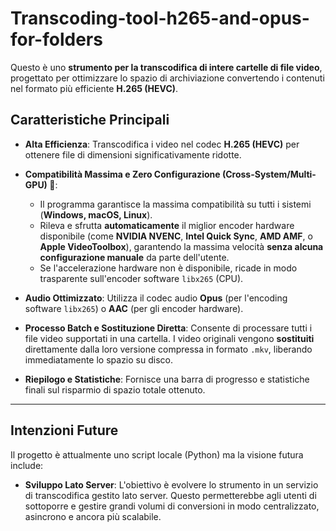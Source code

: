 # Transcoding-tool-h265-and-opus-for-folders

Questo è uno **strumento per la transcodifica di intere cartelle di file video**, progettato per ottimizzare lo spazio di archiviazione convertendo i contenuti nel formato più efficiente **H.265 (HEVC)**.

## Caratteristiche Principali

* **Alta Efficienza**: Transcodifica i video nel codec **H.265 (HEVC)** per ottenere file di dimensioni significativamente ridotte.

* **Compatibilità Massima e Zero Configurazione (Cross-System/Multi-GPU) 🚀**:
    * Il programma garantisce la massima compatibilità su tutti i sistemi (**Windows, macOS, Linux**).
    * Rileva e sfrutta **automaticamente** il miglior encoder hardware disponibile (come **NVIDIA NVENC**, **Intel Quick Sync**, **AMD AMF**, o **Apple VideoToolbox**), garantendo la massima velocità **senza alcuna configurazione manuale** da parte dell'utente.
    * Se l'accelerazione hardware non è disponibile, ricade in modo trasparente sull'encoder software `libx265` (CPU).

* **Audio Ottimizzato**: Utilizza il codec audio **Opus** (per l'encoding software `libx265`) o **AAC** (per gli encoder hardware).

* **Processo Batch e Sostituzione Diretta**: Consente di processare tutti i file video supportati in una cartella. I video originali vengono **sostituiti** direttamente dalla loro versione compressa in formato `.mkv`, liberando immediatamente lo spazio su disco.

* **Riepilogo e Statistiche**: Fornisce una barra di progresso e statistiche finali sul risparmio di spazio totale ottenuto.

***

## Intenzioni Future

Il progetto è attualmente uno script locale (Python) ma la visione futura include:

* **Sviluppo Lato Server**: L'obiettivo è evolvere lo strumento in un servizio di transcodifica gestito lato server. Questo permetterebbe agli utenti di sottoporre e gestire grandi volumi di conversioni in modo centralizzato, asincrono e ancora più scalabile.